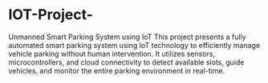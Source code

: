 # IOT-Project-
Unmanned Smart Parking System using IoT This project presents a fully automated smart parking system using IoT technology to efficiently manage vehicle parking without human intervention. It utilizes sensors, microcontrollers, and cloud connectivity to detect available slots, guide vehicles, and monitor the entire parking environment in real-time.
